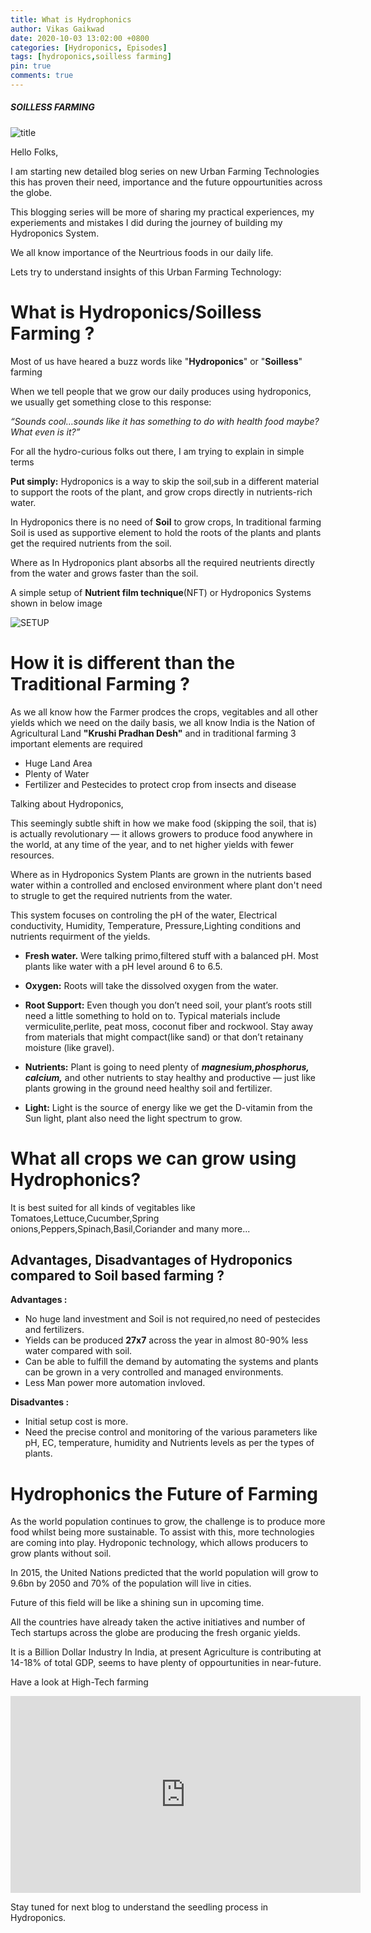 ```yaml
---
title: What is Hydrophonics
author: Vikas Gaikwad
date: 2020-10-03 13:02:00 +0800
categories: [Hydroponics, Episodes]
tags: [hydroponics,soilless farming]
pin: true
comments: true
---
```


##### SOILLESS FARMING 

<!-- TODO : Resolved the image broken issue  -->
![title](https://cdn.foodhospitality.in/wp-content/uploads/2020/05/11143035/hydroponics.jpg)

Hello Folks, 

I am starting new detailed blog series on new Urban Farming Technologies this has proven their need, importance and the future oppourtunities across the globe.

This blogging series will be more of sharing my practical experiences, my experiements and mistakes I did during the journey of building my Hydroponics System.

We all know importance of the Neurtrious foods in our daily life.  


Lets try to understand insights of this Urban Farming Technology:

# **What is Hydroponics/Soilless Farming ?**

Most of us have heared a buzz words like "**Hydroponics**" or "**Soilless**" farming

When we tell people that we grow our daily produces using hydroponics, we usually get something close to this response: 

*“Sounds cool…sounds like it has something to do with health food maybe? What even is it?”*


For all the hydro-curious folks out there, I am trying to explain in simple terms 

**Put simply:** Hydroponics is a way to skip the soil,sub in a different material to support the roots of the plant, and grow crops directly in nutrients-rich water. 

In Hydroponics there is no need of **Soil** to grow crops, In traditional farming Soil is used as supportive element to hold the roots of the plants and plants get the required nutrients from the soil.

Where as In Hydroponics plant absorbs all the required neutrients directly from the water and grows faster than the soil.

A simple setup of **Nutrient film technique**(NFT) or Hydroponics Systems shown in below image 
<!-- TODO : Resolved the image broken issue  -->

<!-- 
![setup](https://vksgaikwad3.github.io/assets/img/sample/setup.jpeg) -->

![SETUP]( https://thehomesteadinghippy.com/wp-content/uploads/2014/04/hydroponic-system-diagram.jpg )


<!-- 
<img itemprop="image" class="img-rounded" src="{{ TechTalk }}/assets/img/sample/setup.jpeg" alt="Setup"> -->

# **How it is different than the Traditional Farming ?**

As we all know how the Farmer prodces the crops, vegitables and all other yields which we need on the daily basis, we all know India is the Nation of Agricultural Land **"Krushi Pradhan Desh"** and in traditional farming 3 important elements are required 
   - Huge Land Area
   - Plenty of Water
   - Fertilizer and Pestecides to protect crop from insects and disease

Talking about Hydroponics, 

This seemingly subtle shift in how we make food (skipping the soil, that is) is actually revolutionary –– it allows growers to produce food anywhere in the world, at any time of the year, and to net higher yields with fewer resources. 

Where as in Hydroponics System Plants are grown in the nutrients based water within a controlled and enclosed environment where plant don't need to strugle to get the required nutrients from the water.

This system focuses on controling the pH of the water, Electrical conductivity, Humidity, Temperature, Pressure,Lighting conditions and nutrients requirment of the yields.


- **Fresh water.** Were talking primo,filtered stuff with a balanced pH. Most plants like water with a pH level around 6 to 6.5. 

- **Oxygen:** Roots will take the dissolved oxygen from the water.

- **Root Support:** Even though you don’t need soil, your plant’s roots still need a little something to hold on to. Typical materials include vermiculite,perlite, peat moss, coconut fiber and rockwool. Stay away from materials that might compact(like sand) or that don’t retainany moisture (like gravel).

- **Nutrients:** Plant is going to need plenty of ***magnesium,phosphorus, calcium,*** and other nutrients to stay healthy and productive –– just like plants growing in the ground need healthy soil and fertilizer. 

- **Light:** Light is the source of energy like we get the D-vitamin from the Sun light, plant also need the light spectrum to grow.


# **What all crops we can grow using Hydrophonics?**
It is best suited for all kinds of vegitables like Tomatoes,Lettuce,Cucumber,Spring onions,Peppers,Spinach,Basil,Coriander and many more... 
## Advantages, Disadvantages of Hydroponics compared to Soil based farming ?

**Advantages :** 
- No huge land investment and Soil is not required,no need of pestecides and fertilizers.
- Yields can be produced **27x7** across the year in almost 80-90% less water compared with soil.
- Can be able to fulfill the demand by automating the systems and plants can be grown in a very controlled and managed environments.
- Less Man power more automation invloved.

**Disadvantes :** 
- Initial setup cost is more.
- Need the precise control and monitoring of the various parameters like pH, EC, temperature, humidity and Nutrients levels as per the types of plants.

# **Hydrophonics the Future of Farming** 


As the world population continues to grow, the challenge is to produce more food whilst being more sustainable. To assist with this, more technologies are coming into play. Hydroponic technology, which allows producers to grow plants without soil. 


In 2015, the United Nations predicted that the world population will grow to 9.6bn by 2050 and 70% of the population will live in cities.

Future of this field will be like a shining sun in upcoming time.

All the countries have already taken the active initiatives and number of Tech startups across the globe are producing the fresh organic yields.

It is a Billion Dollar Industry In India, at present Agriculture is contributing at 14-18% of total GDP, seems to have plenty of oppourtunities in near-future.


Have a look at High-Tech farming 
<iframe width="560" height="315" src="https://www.youtube.com/embed/fb4xcFw2VMg" frameborder="0" allow="accelerometer; autoplay; clipboard-write; encrypted-media; gyroscope; picture-in-picture" allowfullscreen></iframe>


Stay tuned for next blog to understand the seedling process in Hydroponics.

